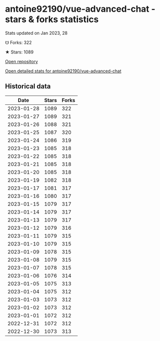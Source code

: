 # antoine92190/vue-advanced-chat - stars & forks statistics

Stats updated on Jan 2023, 28

☋ Forks: 322

★ Stars: 1089

[Open repository](https://github.com/antoine92190/vue-advanced-chat)

[Open detailed stats for antoine92190/vue-advanced-chat](https://reviewgithub.com/rep/antoine92190/vue-advanced-chat)

## Historical data
| Date | Stars | Forks |
|------|-------|-------|
| 2023-01-28 | 1089 | 322 | 
| 2023-01-27 | 1089 | 321 | 
| 2023-01-26 | 1088 | 321 | 
| 2023-01-25 | 1087 | 320 | 
| 2023-01-24 | 1086 | 319 | 
| 2023-01-23 | 1085 | 318 | 
| 2023-01-22 | 1085 | 318 | 
| 2023-01-21 | 1085 | 318 | 
| 2023-01-20 | 1085 | 318 | 
| 2023-01-19 | 1082 | 318 | 
| 2023-01-17 | 1081 | 317 | 
| 2023-01-16 | 1080 | 317 | 
| 2023-01-15 | 1079 | 317 | 
| 2023-01-14 | 1079 | 317 | 
| 2023-01-13 | 1079 | 317 | 
| 2023-01-12 | 1079 | 316 | 
| 2023-01-11 | 1079 | 315 | 
| 2023-01-10 | 1079 | 315 | 
| 2023-01-09 | 1078 | 315 | 
| 2023-01-08 | 1079 | 315 | 
| 2023-01-07 | 1078 | 315 | 
| 2023-01-06 | 1076 | 314 | 
| 2023-01-05 | 1075 | 313 | 
| 2023-01-04 | 1075 | 312 | 
| 2023-01-03 | 1073 | 312 | 
| 2023-01-02 | 1073 | 312 | 
| 2023-01-01 | 1072 | 312 | 
| 2022-12-31 | 1072 | 312 | 
| 2022-12-30 | 1073 | 313 | 

